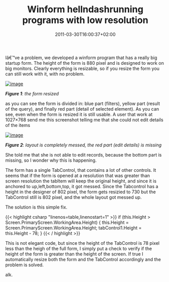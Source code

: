 ﻿---
title: "Winform hellndashrunning programs with low resolution"
description: ""
date: 2011-03-30T16:00:37+02:00
draft: false
tags: [Winforms]
categories: [NET framework]
---
Iâ€™ve a problem, we developed a winform program that has a really big startup form. The height of the form is 880 pixel and is designed to work on big monitors. Clearly everything is resizable, so if you resize the form you can still work with it, with no problem.

[![image](https://www.codewrecks.com/blog/wp-content/uploads/2011/03/image_thumb19.png "image")](https://www.codewrecks.com/blog/wp-content/uploads/2011/03/image15.png)

 ***Figure 1***: *the form resized*

as you can see the form is divided in: blue part (filters), yellow part (result of the query), and finally red part (detail of selected element). As you can see, even when the form is resized it is still usable. A user that work at 1027×768 send me this screenshot telling me that she could not edit details of the items

[![image](https://www.codewrecks.com/blog/wp-content/uploads/2011/03/image_thumb20.png "image")](https://www.codewrecks.com/blog/wp-content/uploads/2011/03/image16.png)

 ***Figure 2***: *layout is completely messed, the red part (edit details) is missing*

She told me that she is not able to edit records, because the bottom part is missing, so I wonder why this is happening.

The form has a single TabControl, that contains a lot of other controls. It seems that if the form is opened at a resolution that was greater than screen resolution the tabItem will keep the original height, and since it is anchored to up,left,bottom,top, it got messed. Since the Tabcontrol has a height in the designer of 802 pixel, the form gets resizied to 730 but the TabControl still is 802 pixel, and the whole layout got messed up.

The solution is this simple fix.

{{< highlight csharp "linenos=table,linenostart=1" >}}
if (this.Height > Screen.PrimaryScreen.WorkingArea.Height)
{
this.Height = Screen.PrimaryScreen.WorkingArea.Height;
tabControl1.Height = this.Height - 78;
}
{{< / highlight >}}

This is not elegant code, but since the height of the TabControl is 78 pixel less than the heigh of the full form, I simply put a check to verify if the height of the form is greater than the height of the screen. If true I automatically resize both the form and the TabControl accordingly and the problem is solved.

alk.
